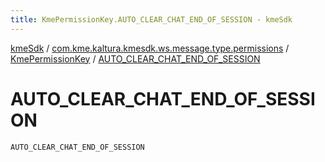 ```yaml
---
title: KmePermissionKey.AUTO_CLEAR_CHAT_END_OF_SESSION - kmeSdk
---
```


[kmeSdk](../../index.html) / [com.kme.kaltura.kmesdk.ws.message.type.permissions](../index.html) / [KmePermissionKey](index.html) / [AUTO_CLEAR_CHAT_END_OF_SESSION](./-a-u-t-o_-c-l-e-a-r_-c-h-a-t_-e-n-d_-o-f_-s-e-s-s-i-o-n.html)

# AUTO_CLEAR_CHAT_END_OF_SESSION

`AUTO_CLEAR_CHAT_END_OF_SESSION`